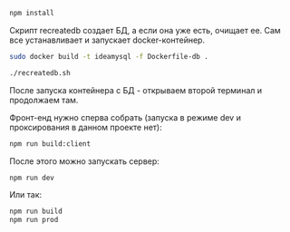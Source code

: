 ```sh
npm install
```

Скрипт recreatedb создает БД, а если она уже есть, очищает ее. Сам все устанавливает и запускает docker-контейнер.

```sh
sudo docker build -t ideamysql -f Dockerfile-db .

./recreatedb.sh
```

После запуска контейнера с БД - открываем второй терминал и продолжаем там.

Фронт-енд нужно сперва собрать (запуска в режиме dev и проксирования в данном проекте нет):

```sh
npm run build:client
```

После этого можно запускать сервер:

```sh
npm run dev
```

Или так:

```sh
npm run build
npm run prod
```